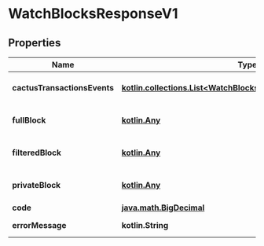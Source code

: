 
# WatchBlocksResponseV1

## Properties
Name | Type | Description | Notes
------------ | ------------- | ------------- | -------------
**cactusTransactionsEvents** | [**kotlin.collections.List&lt;WatchBlocksCactusTransactionsEventV1&gt;**](WatchBlocksCactusTransactionsEventV1.md) | List of transactions summary | 
**fullBlock** | [**kotlin.Any**](.md) | Full commited block. | 
**filteredBlock** | [**kotlin.Any**](.md) | Filtered commited block. | 
**privateBlock** | [**kotlin.Any**](.md) | Private commited block. | 
**code** | [**java.math.BigDecimal**](java.math.BigDecimal.md) | Error code. | 
**errorMessage** | **kotlin.String** | Description of the error. | 



